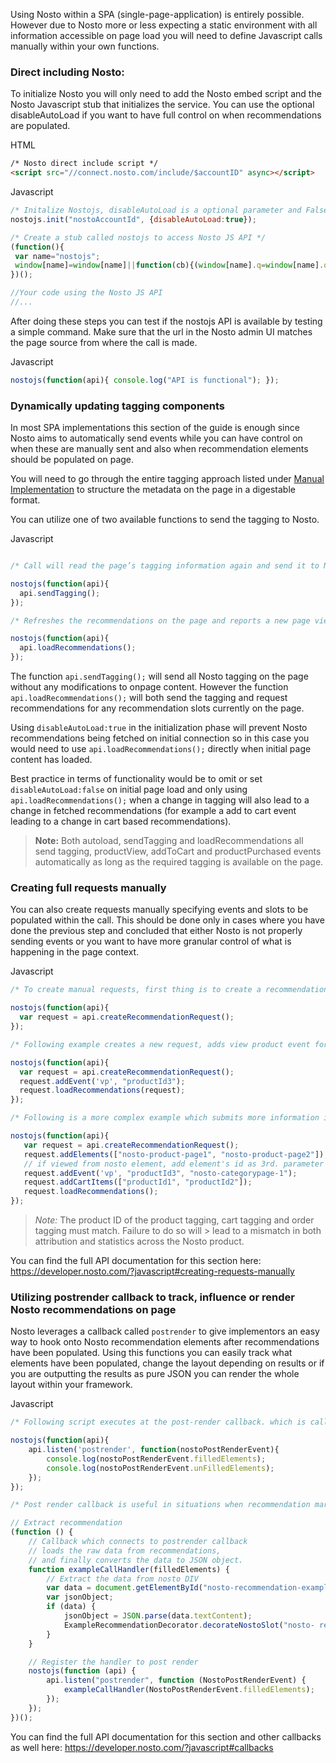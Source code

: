 Using Nosto within a SPA (single-page-application) is entirely possible. However due to Nosto more or less expecting a static environment with all information accessible on page load you will need to define Javascript calls manually within your own functions.

### Direct including Nosto:

To initialize Nosto you will only need to add the Nosto embed script and the Nosto Javascript stub that initializes the service. You can use the optional disableAutoLoad if you want to have full control on when recommendations are populated. 

HTML
```html
/* Nosto direct include script */
<script src="//connect.nosto.com/include/$accountID" async></script>
```

Javascript
```js
/* Initalize Nostojs, disableAutoLoad is a optional parameter and False by default */
nostojs.init("nostoAccountId", {disableAutoLoad:true});

/* Create a stub called nostojs to access Nosto JS API */
(function(){
 var name="nostojs";
 window[name]=window[name]||function(cb){(window[name].q=window[name].q||[]).push(cb);};
})();

//Your code using the Nosto JS API
//...
```

After doing these steps you can test if the nostojs API is available by testing a simple command. Make sure that the url in the Nosto admin UI matches the page source from where the call is made. 

Javascript
```js
nostojs(function(api){ console.log("API is functional"); });
```

### Dynamically updating tagging components

In most SPA implementations this section of the guide is enough since Nosto aims to automatically send events while you can have control on when these are manually sent and also when recommendation elements should be populated on page. 

You will need to go through the entire tagging approach listed under [Manual Implementation](https://github.com/Nosto/docs-nosto-com/wiki/Manual-implementation) to structure the metadata on the page in a digestable format. 

You can utilize one of two available functions to send the tagging to Nosto.

Javascript
```js

/* Call will read the page’s tagging information again and send it to Nosto. If for example the shopping cart information is tagged on the page, it will also update the visitor’s shopping cart. */ 

nostojs(function(api){
  api.sendTagging();
});

/* Refreshes the recommendations on the page and reports a new page view or product view if the page’s DOM contains the product tagging. Which recommendations to update will be searched from the page DOM by finding all elements where the class is “nosto_element” and then getting their id attributes. */

nostojs(function(api){
  api.loadRecommendations();
});
```

The function `api.sendTagging();` will send all Nosto tagging on the page without any modifications to onpage content. However the function `api.loadRecommendations();` will both send the tagging and request recommendations for any recommendation slots currently on the page. 

Using `disableAutoLoad:true` in the initialization phase will prevent Nosto recommendations being fetched on initial connection so in this case you would need to use `api.loadRecommendations();` directly when initial page content has loaded. 

Best practice in terms of functionality would be to omit or set `disableAutoLoad:false` on initial page load and only using `api.loadRecommendations();` when a change in tagging will also lead to a change in fetched recommendations (for example a add to cart event leading to a change in cart based recommendations). 

> **Note:** Both autoload, sendTagging and loadRecommendations all send tagging, productView, addToCart and 
> productPurchased events automatically as long as the required tagging is available on the page. 

### Creating full requests manually

You can also create requests manually specifying events and slots to be populated within the call. This should be done only in cases where you have done the previous step and concluded that either Nosto is not properly sending events or you want to have more granular control of what is happening in the page context. 

Javascript
```js
/* To create manual requests, first thing is to create a recommendation request object. */

nostojs(function(api){
  var request = api.createRecommendationRequest();
});

/* Following example creates a new request, adds view product event for productId3 and sends the event to Nosto. Request did not specify any recommendation slots, this request only submits view event to Nosto. */

nostojs(function(api){
  var request = api.createRecommendationRequest();
  request.addEvent('vp', "productId3");
  request.loadRecommendations(request);
});

/* Following is a more complex example which submits more information in single request to Nosto. */ 

nostojs(function(api){
   var request = api.createRecommendationRequest();
   request.addElements(["nosto-product-page1", "nosto-product-page2"]);
   // if viewed from nosto element, add element's id as 3rd. parameter
   request.addEvent('vp', "productId3", "nosto-categorypage-1");
   request.addCartItems(["productId1", "productId2"]);
   request.loadRecommendations();
});
```

> *Note:* The product ID of the product tagging, cart tagging and order tagging must match. Failure to do so will > lead to a mismatch in both attribution and statistics across the Nosto product.

You can find the full API documentation for this section here: https://developer.nosto.com/?javascript#creating-requests-manually

### Utilizing postrender callback to track, influence or render Nosto recommendations on page

Nosto leverages a callback called `postrender` to give implementors an easy way to hook onto Nosto recommendation elements after recommendations have been populated. Using this functions you can easily track what elements have been populated, change the layout depending on results or if you are outputting the results as pure JSON you can render the whole layout within your framework.

Javascript
```js
/* Following script executes at the post-render callback. which is called right after Nosto has responded with recommendations. */ 

nostojs(function(api){
    api.listen('postrender', function(nostoPostRenderEvent){
        console.log(nostoPostRenderEvent.filledElements);
        console.log(nostoPostRenderEvent.unFilledElements); 
    });
});

/* Post render callback is useful in situations when recommendation markup is rendered client-side (Browser) e.g. with customizations that are simpler to handle client-side. */ 

// Extract recommendation 
(function () {
    // Callback which connects to postrender callback
    // loads the raw data from recommendations,
    // and finally converts the data to JSON object.
    function exampleCallHandler(filledElements) {
        // Extract the data from nosto DIV
        var data = document.getElementById("nosto-recommendation-example");
        var jsonObject;
        if (data) {
            jsonObject = JSON.parse(data.textContent);
            ExampleRecommendationDecorator.decorateNostoSlot("nosto- recommendation - example", jsonObject);
        }
    }

    // Register the handler to post render
    nostojs(function (api) {
        api.listen("postrender", function (NostoPostRenderEvent) {
            exampleCallHandler(NostoPostRenderEvent.filledElements);
        });
    });
})();
```

You can find the full API documentation for this section and other callbacks as well here: https://developer.nosto.com/?javascript#callbacks
